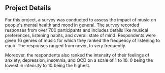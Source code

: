 ## Project Details

For this project, a survey was conducted to assess the impact of music on people's mental health and mood in general. 
The survey recorded responses from over 700 participants and includes details like musical preferences, listening habits,
and overall state of mind. Respondents were given 16 genres of music for which they ranked the frequency of listening to each.
The responses ranged from never, to very frequently.

Moreover, the respondents also ranked the intensity of their feelings of anxiety, depression, insomnia, and OCD on a scale of 1 to 10. 
0 being the lowest in intensity to 10 being the highest.
